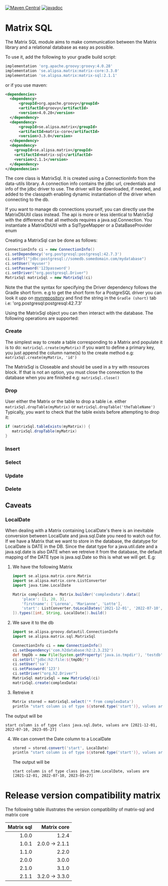 [![Maven Central](https://maven-badges.herokuapp.com/maven-central/se.alipsa.matrix/matrix-sql/badge.svg)](https://maven-badges.herokuapp.com/maven-central/se.alipsa.matrix/matrix-sql)
[![javadoc](https://javadoc.io/badge2/se.alipsa.matrix/matrix-sql/javadoc.svg)](https://javadoc.io/doc/se.alipsa.matrix/matrix-sql)
# Matrix SQL
The Matrix SQL module aims to make communication between the Matrix library and a 
relational database as easy as possible.

To use it, add the following to your gradle build script:
```groovy
implementation 'org.apache.groovy:groovy:4.0.28'
implementation 'se.alipsa.matrix:matrix-core:3.3.0'
implementation 'se.alipsa.matrix:matrix-sql:2.1.1'
```
or if you use maven:
```xml
<dependencies>
  <dependency>
      <groupId>org.apache.groovy</groupId>
      <artifactId>groovy</artifactId>
      <version>4.0.28</version>
  </dependency>
  <dependency>
      <groupId>se.alipsa.matrix</groupId>
      <artifactId>matrix-core</artifactId>
      <version>3.3.0</version>
  </dependency>
  <dependency>
    <groupId>se.alipsa.matrix</groupId>
    <artifactId>matrix-sql</artifactId>
    <version>2.1.1</version>
  </dependency>
</dependencies>
```

The core class is MatrixSql. It is created using a ConnectionInfo from the data-utils library.
A connection info contains the jdbc url, credentials and info of the jdbc driver to use.
The driver will be downloaded, if needed, and added to the classpath enabling dynamic 
instantiation of the driver when connecting to the db.

If you want to manage db connections yourself, you can directly use the MatrixDbUtil class instead.
The api is more or less identical to MatrixSql with the difference that all methods 
requires a java.sql.Connection. You instantiate a MatrixDbUtil with a SqlTypeMapper or a DataBaseProvider enum

Creating a MatrixSql can be done as follows:
```groovy 
ConnectionInfo ci = new ConnectionInfo()
ci.setDependency('org.postgresql:postgresql:42.7.3')
ci.setUrl("jdbc:postgresql://somedb.somedomain.com/mydatabase")
ci.setUser('myuser')
ci.setPassword('123password')
ci.setDriver("org.postgresql.Driver")
MatrixSql matrixSql = new MatrixSql(ci)
```
Note the that the syntax for specifying the Driver dependency follows the
Gradle short form. e.g to get the short form for a PostgreSQL driver you can
look it upp on [mvnrepository](https://mvnrepository.com/artifact/org.postgresql/postgresql/42.7.3)
and find the string in the `Gradle (short)` tab i.e: 'org.postgresql:postgresql:42.7.3'

Using the MatrixSql object you can then interact with the database.
The following operations are supported:

### Create

The simplest way to create a table corresponding to a Matrix and populate it is to do:
`matrixSql.create(myMatrix)`
if you want to define a primary key, you just append the column name(s) to the create method e.g:
`matrixSql.create(myMatrix, 'id')`

The MatrixSql is Closeable and should be used in a try with resources block.
If that is not an option, you must close the connection to the database when you are
finished e.g: `matrixSql.close()`

### Drop
User either the Matrix or the table to drop a table i.e.
either `matrixSql.dropTable(myMatrix)`
or `matrixSql.dropTable('theTableName')`
Typically, you want to check that the table exists before attempting to drop it:
```groovy
if (matrixSql.tableExists(myMatrix)) {
   matrixSql.dropTable(myMatrix)
}
```

### Insert
### Select
### Update
### Delete

## Caveats

### LocalDate
When dealing with a Matrix containing LocalDate's there is an inevitable conversion between
LocalDate and java.sql.Date you need to watch out for. If we have a Matrix that we want to 
store in the database, the datatype for LocalDate is DATE in the DB. Since the datat type for 
a java.util.date and a java.sql.date is also DATE when we retreive it from the database, the
default mapping of the DATE type is java.sql.Date so this is what we will get.
E.g:

1. We have the following Matrix
    ```groovy
    import se.alipsa.matrix.core.Matrix
    import se.alipsa.matrix.core.ListConverter
    import java.time.LocalDate

    Matrix complexData = Matrix.builder('complexData').data([
        'place': [1, 20, 3],
        'firstname': ['Lorena', 'Marianne', 'Lotte'],
        'start': ListConverter.toLocalDates('2021-12-01', '2022-07-10', '2023-05-27')
    ]).types([int, String, LocalDate]).build()
    ```
2. We save it to the db
   ```groovy 
   import se.alipsa.groovy.datautil.ConnectionInfo
   import se.alipsa.matrix.sql.MatrixSql
   
   ConnectionInfo ci = new ConnectionInfo()
   ci.setDependency('com.h2database:h2:2.3.232')
   def tmpDb = new File(System.getProperty('java.io.tmpdir'), 'testdb').getAbsolutePath()
   ci.setUrl("jdbc:h2:file:${tmpDb}")
   ci.setUser('sa')
   ci.setPassword('123')
   ci.setDriver("org.h2.Driver")
   MatrixSql matrixSql = new MatrixSql(ci)
   matrixSql.create(complexData)
   ```
3. Retreive it
   ```groovy
   Matrix stored = matrixSql.select('* from complexData')
   println "start column is of type ${stored.type('start')}, values are ${stored.column('start')}"
   ```
   
The output will be
```
start column is of type class java.sql.Date, values are [2021-12-01, 2022-07-10, 2023-05-27]
```
4. We can convert the Date column to a LocalDate
    ```groovy
    stored = stored.convert('start', LocalDate)
    println "start column is of type ${stored.type('start')}, values are ${stored.column('start')}"
    ```
   The output will be
    ```
    start column is of type class java.time.LocalDate, values are [2021-12-01, 2022-07-10, 2023-05-27]
    ```

# Release version compatibility matrix
The following table illustrates the version compatibility of 
matrix-sql and matrix core

| Matrix sql |    Matrix core | 
|-----------:|---------------:|
|      1.0.0 |          1.2.4 |
|      1.0.1 | 2.0.0 -> 2.1.1 |
|      1.1.0 |          2.2.0 |
|      2.0.0 |          3.0.0 |
|      2.1.0 |          3.1.0 |
|      2.1.1 | 3.2.0 -> 3.3.0 |